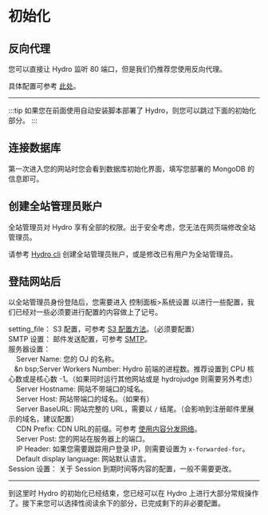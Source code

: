 # 初始化

## 反向代理

您可以直接让 Hydro 监听 80 端口，但是我们仍推荐您使用反向代理。

具体配置可参考 [此处](https://github.com/hydro-dev/Hydro/tree/master/examples)。

---

:::tip
如果您在前面使用自动安装脚本部署了 Hydro，则您可以跳过下面的初始化部分。
:::

## 连接数据库

第一次进入您的网站时您会看到数据库初始化界面，填写您部署的 MongoDB 的信息即可。

## 创建全站管理员账户

全站管理员对 Hydro 享有全部的权限。出于安全考虑，您无法在网页端修改全站管理员。

请参考 [Hydro cli](/install/cli/) 创建全站管理员账户，或是修改已有用户为全站管理员。

## 登陆网站后

以全站管理员身份登陆后，您需要进入 控制面板>系统设置 以进行一些配置，我们已经对一些必须要进行配置的内容做上了记号。

setting_file： S3 配置，可参考 [S3 配置方法](/install/enhance/s3)。（必须要配置）  
SMTP 设置： 邮件发送配置，可参考 [SMTP](控制面板>系统设置)。  
服务器设置：  
&nbsp;&nbsp;&nbsp;&nbsp;Server Name: 您的 OJ 的名称。  
&nbsp;&nbsp;&nbsp;&n    bsp;Server Workers Number: Hydro 前端的进程数。推荐设置到 CPU 核心数或是核心数 -1。（如果同时运行其他网站或是 hydrojudge 则需要另外考虑）  
&nbsp;&nbsp;&nbsp;&nbsp;Server Hostname: 网站不带端口的域名。  
&nbsp;&nbsp;&nbsp;&nbsp;Server Host: 网站带端口的域名。（如果有）  
&nbsp;&nbsp;&nbsp;&nbsp;Server BaseURL: 网站完整的 URL，需要以 `/` 结尾。（会影响到注册邮件里展示的域名，建议配置）  
&nbsp;&nbsp;&nbsp;&nbsp;CDN Prefix: CDN URL的前缀。可参考 [使用内容分发网络](/install/cdn.html)。  
&nbsp;&nbsp;&nbsp;&nbsp;Server Post: 您的网站在服务器上的端口。  
&nbsp;&nbsp;&nbsp;&nbsp;IP Header: 如果您需要跟踪用户登录 IP，则需要设置为 `x-forwarded-for`。  
&nbsp;&nbsp;&nbsp;&nbsp;Default display language: 网站默认语言。  
Session 设置： 关于 Session 到期时间等内容的配置，一般不需要更改。

---

到这里时 Hydro 的初始化已经结束，您已经可以在 Hydro 上进行大部分常规操作了。接下来您可以选择性阅读余下的部分，已完成剩下的非必要配置。